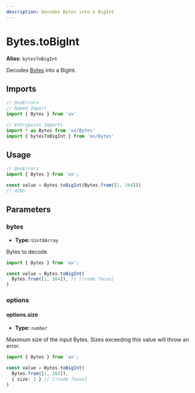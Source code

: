 ```yaml
---
description: Decodes Bytes into a BigInt
---
```


# Bytes.toBigInt

**Alias:** `bytesToBigInt`

Decodes [Bytes](/api/bytes) into a BigInt.

## Imports

```ts twoslash
// @noErrors
// Named Import 
import { Bytes } from 'ox'

// Entrypoint Imports
import * as Bytes from 'ox/Bytes'
import { bytesToBigInt } from 'ox/Bytes'
```

## Usage

```ts twoslash
// @noErrors
import { Bytes } from 'ox';

const value = Bytes.toBigInt(Bytes.from([1, 164]))
// 420n
```

## Parameters

### bytes

- **Type:** `Uint8Array`

Bytes to decode.

```ts twoslash
import { Bytes } from 'ox';

const value = Bytes.toBigInt(
  Bytes.from([1, 164]), // [!code focus]
)
```

### options

#### options.size

- **Type:** `number`

Maximum size of the input Bytes. Sizes exceeding this value will throw an error.

```ts twoslash
import { Bytes } from 'ox';

const value = Bytes.toBigInt(
  Bytes.from([1, 164]), 
  { size: 2 } // [!code focus]
)
```
